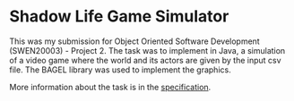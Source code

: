# Shadow Life Game Simulator
This was my submission for Object Oriented Software Development (SWEN20003) - Project 2. The task was to implement in Java, a simulation of a video game where the world and its actors are given by the input csv file. The BAGEL library was used to implement the graphics.

More information about the task is in the [specification](https://github.com/tharund11/swen20003/blob/main/project2-3.pdf).

